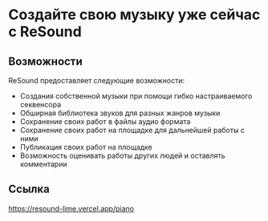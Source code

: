 # Создайте свою музыку уже сейчас с ReSound

## Возможности

ReSound предоставляет следующие возможности:
- Создания собственной музыки при помощи гибко настраиваемого секвенсора
- Обширная библиотека звуков для разных жанров музыки
- Сохранение своих работ в файлы аудио формата
- Сохранение своих работ на площадке для дальнейшей работы с ними
- Публикация своих работ на площадке
- Возможность оценивать работы других людей и оставлять комментарии

## Ссылка

https://resound-lime.vercel.app/piano

